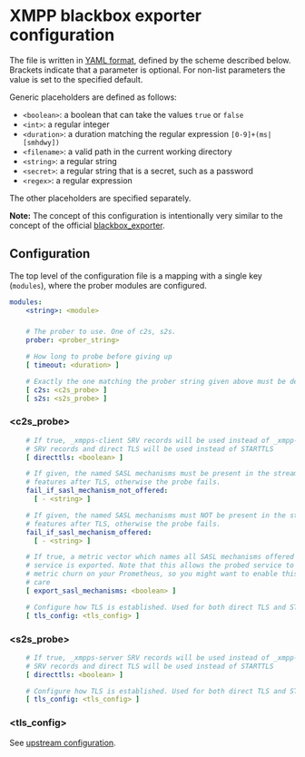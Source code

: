 # XMPP blackbox exporter configuration

The file is written in [YAML format](http://en.wikipedia.org/wiki/YAML),
defined by the scheme described below. Brackets indicate that a parameter is
optional. For non-list parameters the value is set to the specified default.

Generic placeholders are defined as follows:

* `<boolean>`: a boolean that can take the values `true` or `false`
* `<int>`: a regular integer
* `<duration>`: a duration matching the regular expression `[0-9]+(ms|[smhdwy])`
* `<filename>`: a valid path in the current working directory
* `<string>`: a regular string
* `<secret>`: a regular string that is a secret, such as a password
* `<regex>`: a regular expression

The other placeholders are specified separately.

**Note:** The concept of this configuration is intentionally very similar to
the concept of the official [blackbox_exporter](https://github.com/prometheus/blackbox_exporter).

## Configuration

The top level of the configuration file is a mapping with a single key
(`modules`), where the prober modules are configured.

```yml
modules:
    <string>: <module>
```

### <module>

```yml
    # The prober to use. One of c2s, s2s.
    prober: <prober_string>

    # How long to probe before giving up
    [ timeout: <duration> ]

    # Exactly the one matching the prober string given above must be defined
    [ c2s: <c2s_probe> ]
    [ s2s: <s2s_probe> ]
```

### <c2s_probe>

```yml
    # If true, _xmpps-client SRV records will be used instead of _xmpp-client
    # SRV records and direct TLS will be used instead of STARTTLS
    [ directtls: <boolean> ]

    # If given, the named SASL mechanisms must be present in the stream
    # features after TLS, otherwise the probe fails.
    fail_if_sasl_mechanism_not_offered:
      [ - <string> ]

    # If given, the named SASL mechanisms must NOT be present in the stream
    # features after TLS, otherwise the probe fails.
    fail_if_sasl_mechanism_offered:
      [ - <string> ]

    # If true, a metric vector which names all SASL mechanisms offered by the
    # service is exported. Note that this allows the probed service to cause
    # metric churn on your Prometheus, so you might want to enable this with
    # care
    [ export_sasl_mechanisms: <boolean> ]

    # Configure how TLS is established. Used for both direct TLS and STARTTLS.
    [ tls_config: <tls_config> ]

```

### <s2s_probe>

```yml
    # If true, _xmpps-server SRV records will be used instead of _xmpp-server
    # SRV records and direct TLS will be used instead of STARTTLS
    [ directtls: <boolean> ]

    # Configure how TLS is established. Used for both direct TLS and STARTTLS.
    [ tls_config: <tls_config> ]

```


### <tls_config>

See [upstream configuration](https://github.com/prometheus/blackbox_exporter/blob/master/CONFIGURATION.md#tls_config).
